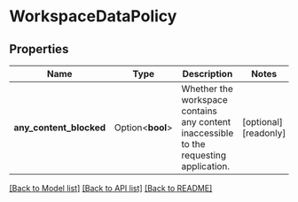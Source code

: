 # WorkspaceDataPolicy

## Properties

Name | Type | Description | Notes
------------ | ------------- | ------------- | -------------
**any_content_blocked** | Option<**bool**> | Whether the workspace contains any content inaccessible to the requesting application. | [optional][readonly]

[[Back to Model list]](../README.md#documentation-for-models) [[Back to API list]](../README.md#documentation-for-api-endpoints) [[Back to README]](../README.md)


